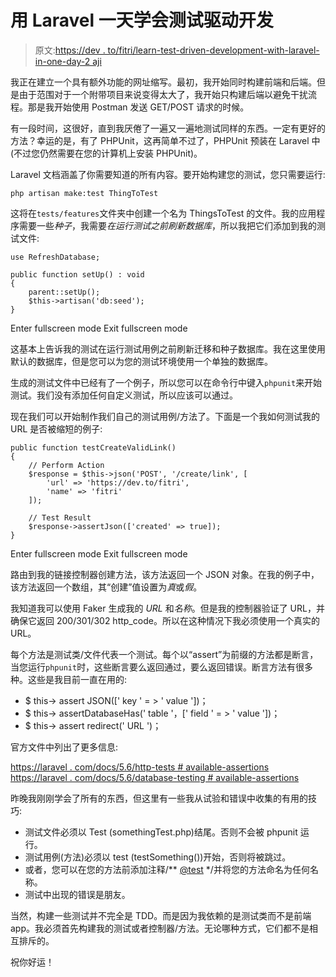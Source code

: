 # 用 Laravel 一天学会测试驱动开发

> 原文:[https://dev . to/fitri/learn-test-driven-development-with-laravel-in-one-day-2 aji](https://dev.to/fitri/learn-test-driven-development-with-laravel-in-one-day-2aji)

我正在建立一个具有额外功能的网址缩写。最初，我开始同时构建前端和后端。但是由于范围对于一个附带项目来说变得太大了，我开始只构建后端以避免干扰流程。那是我开始使用 Postman 发送 GET/POST 请求的时候。

有一段时间，这很好，直到我厌倦了一遍又一遍地测试同样的东西。一定有更好的方法？幸运的是，有了 PHPUnit，这再简单不过了，PHPUnit 预装在 Laravel 中(不过您仍然需要在您的计算机上安装 PHPUnit)。

Laravel 文档涵盖了你需要知道的所有内容。要开始构建您的测试，您只需要运行:

`php artisan make:test ThingToTest`

这将在`tests/features`文件夹中创建一个名为 ThingsToTest 的文件。我的应用程序需要一些*种子*，我需要*在运行测试之前刷新数据库*，所以我把它们添加到我的测试文件:

```
use RefreshDatabase;

public function setUp() : void
{
    parent::setUp();
    $this->artisan('db:seed');
} 
```

Enter fullscreen mode Exit fullscreen mode

这基本上告诉我的测试在运行测试用例之前刷新迁移和种子数据库。我在这里使用默认的数据库，但是您可以为您的测试环境使用一个单独的数据库。

生成的测试文件中已经有了一个例子，所以您可以在命令行中键入`phpunit`来开始测试。我们没有添加任何自定义测试，所以应该可以通过。

现在我们可以开始制作我们自己的测试用例/方法了。下面是一个我如何测试我的 URL 是否被缩短的例子:

```
public function testCreateValidLink()
{
    // Perform Action
    $response = $this->json('POST', '/create/link', [
        'url' => 'https://dev.to/fitri',
        'name' => 'fitri'
    ]);

    // Test Result
    $response->assertJson(['created' => true]);
} 
```

Enter fullscreen mode Exit fullscreen mode

路由到我的链接控制器创建方法，该方法返回一个 JSON 对象。在我的例子中，该方法返回一个数组，其“创建”值设置为*真*或*假*。

我知道我可以使用 Faker 生成我的 *URL* 和*名称*。但是我的控制器验证了 URL，并确保它返回 200/301/302 http_code。所以在这种情况下我必须使用一个真实的 URL。

每个方法是测试类/文件代表一个测试。每个以“assert”为前缀的方法都是断言，当您运行`phpunit`时，这些断言要么返回通过，要么返回错误。断言方法有很多种。这些是我目前一直在用的:

*   $ this-> assert JSON([' key ' = > ' value '])；
*   $ this-> assertDatabaseHas(' table '，[' field ' = > ' value '])；
*   $ this-> assert redirect(' URL ')；

官方文件中列出了更多信息:

[https://laravel . com/docs/5.6/http-tests # available-assertions](https://laravel.com/docs/5.6/http-tests#available-assertions)
[https://laravel . com/docs/5.6/database-testing # available-assertions](https://laravel.com/docs/5.6/database-testing#available-assertions)

昨晚我刚刚学会了所有的东西，但这里有一些我从试验和错误中收集的有用的技巧:

*   测试文件必须以 Test (somethingTest.php)结尾。否则不会被 phpunit 运行。
*   测试用例(方法)必须以 test (testSomething())开始，否则将被跳过。
*   或者，您可以在您的方法前添加注释/** [@test](https://dev.to/test) */并将您的方法命名为任何名称。
*   测试中出现的错误是朋友。

当然，构建一些测试并不完全是 TDD。而是因为我依赖的是测试类而不是前端 app。我必须首先构建我的测试或者控制器/方法。无论哪种方式，它们都不是相互排斥的。

祝你好运！
